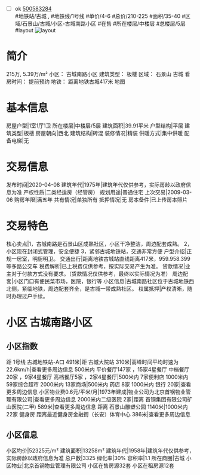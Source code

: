- [ ] ok [500583284](https://bj.5i5j.com/ershoufang/500583284.html)  
 #地铁站/古城 ,  #地铁线/1号线
#单价/4-6 #总价/210-225 #面积/35-40   #区域/石景山/古城/小区-古城南路小区 #在售 #所在楼层/中楼层 #总楼层/5层 #layout 
![layout](http://image2.5i5j.com//group1/M00/D4/01/CgqJMl6JinCAfFG3AAJH0INHkf4544.jpg_P5.jpg) 
# 简介 
 215万,  5.39万/m² 
小区： 古城南路小区
建筑类型： 板楼
区域： 石景山 古城
看房时间： 提前预约
地铁： 距离地铁古城417米 地图
# 基本信息 
 房屋户型|1室1厅1卫
所在楼层|中楼层/5层
建筑面积|39.91平米
户型结构|平层
建筑类型|板楼
房屋朝向|西北
建筑结构|砖混
装修情况|精装
供暖方式|集中供暖
配备电梯|无
# 交易信息 
 发布时间|2020-04-08
建筑年代|1975年|建筑年代仅供参考，实际房龄以政府信息为准
产权性质|二类经适房（经管房）
规划用途|普通住宅
上次交易|2009-03-06
购房年限|满五年
共有情况|单独所有
抵押情况|无
房本备件|已上传房本照片
# 交易特色 
 核心卖点|1，古城南路是石景山区成熟社区，小区干净整洁，周边配套成熟。
2，小区现在封闭式管理，安全便捷
3，紧邻古城地铁站，交通非常方便
户型介绍|正规一居室，明厨明卫。
交通出行|距离地铁古城站直线距离417米，959.958.399等多路公交车
税费解析|已上税费仅供参考，按实际交易产生为准。
贷款情况|业主对于付款方式没有要求。（贷款情况仅供参考，最终以实际情况为准）
周边配套|小区门口有便民菜市场，医院，银行等
小区信息|古城南路社区位于古城地铁西北侧，紧临地铁，周边配套齐全，是古城一带成熟社区。
权属抵押|产权清晰，随时办理过户手续。
# 小区 古城南路小区
## 小区指数 
 距 1号线 古城地铁站-A口 491米|距 古城大院站 310米|高峰时间平均时速为22.6km/h|查看更多周边信息
500米内 平价餐厅147家 ，15家4星餐厅
中档餐厅20家 ，9家4星餐厅
高档餐厅5家 ，2家4星餐厅|500米内 7家便利店
1000米内 59家综合超市
2000米内 13家商场|500米内 药店 8家
1000米内 银行 20家|查看更多周边信息
小区物业费0.6元/平米/月|1973年建成|物业公司为北京首钢物业管理有限公司|查看更多周边信息
2000米内二级医院 2家|距离 首钢集团有限公司矿山医院(二甲)  589米|查看更多周边信息
距离 石景山雕塑公园 1140米|1000米内 22家 健身房
距离最近健身房金融街（长安）体育中心 386米|查看更多周边信息
## 小区信息 
 小区均价|52325元/m²
建筑面积|13258m²
建筑年代|1958年|建筑年代仅供参考，实际房龄以政府信息为准
总户数|3325
绿化率|30%
容积率|1.1
所在商圈|古城
小区物业|北京首钢物业管理有限公司
小区在售房源32套
小区在租房源12套
